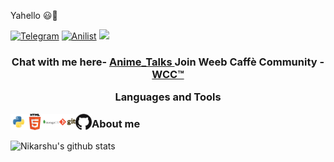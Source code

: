 Yahello 😃👋

[![Telegram](https://img.shields.io/badge/telegram-1b77FF.svg?style=for-the-badge&logo=telegram)](https://t.me/Canyousenseme_bitch)
[![Anilist](https://img.shields.io/badge/Anilist-blue.svg?style=for-the-badge&logo=anilist)](https://anilist.co/user/NikarshuKun/)
<a href="nileshhati115@gmail.com"><img src="https://img.shields.io/badge/Gmail-blue.svg?style=for-the-badge&logo=gmail"></a>

<h3 align="center">
Chat with me here- <b><a target="_blank" href="https://t.me/Weebs_Chitchat">Anime_Talks </a></b>
Join Weeb Caffè Community - <b><a target="_blank" href="https://t.me/Weeb_Caffe_Network">WCC™ </a></b>
 <br/>



Languages and Tools

<img align="left" alt="Python" width="26px" src="https://raw.githubusercontent.com/github/explore/80688e429a7d4ef2fca1e82350fe8e3517d3494d/topics/python/python.png" />
<img align="left" alt="HTML5" width="26px" src="https://raw.githubusercontent.com/github/explore/80688e429a7d4ef2fca1e82350fe8e3517d3494d/topics/html/html.png" />
<img align="left" alt="MongoDB" width="26px" src="https://raw.githubusercontent.com/github/explore/80688e429a7d4ef2fca1e82350fe8e3517d3494d/topics/mongodb/mongodb.png" />
<img align="left" alt="Git" width="26px" src="https://raw.githubusercontent.com/github/explore/80688e429a7d4ef2fca1e82350fe8e3517d3494d/topics/git/git.png" />
<img align="left" alt="GitHub" width="26px" src="https://raw.githubusercontent.com/github/explore/78df643247d429f6cc873026c0622819ad797942/topics/github/github.png" />




### About me


![Nikarshu's github stats](https://github-readme-stats.vercel.app/api?username=Nikarshu&show_icons=true&theme=midnight_purple)
